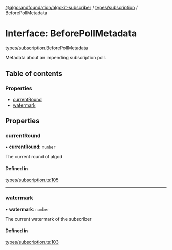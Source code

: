 [@algorandfoundation/algokit-subscriber](../README.md) / [types/subscription](../modules/types_subscription.md) / BeforePollMetadata

# Interface: BeforePollMetadata

[types/subscription](../modules/types_subscription.md).BeforePollMetadata

Metadata about an impending subscription poll.

## Table of contents

### Properties

- [currentRound](types_subscription.BeforePollMetadata.md#currentround)
- [watermark](types_subscription.BeforePollMetadata.md#watermark)

## Properties

### currentRound

• **currentRound**: `number`

The current round of algod

#### Defined in

[types/subscription.ts:105](https://github.com/algorandfoundation/algokit-subscriber-ts/blob/main/src/types/subscription.ts#L105)

___

### watermark

• **watermark**: `number`

The current watermark of the subscriber

#### Defined in

[types/subscription.ts:103](https://github.com/algorandfoundation/algokit-subscriber-ts/blob/main/src/types/subscription.ts#L103)

